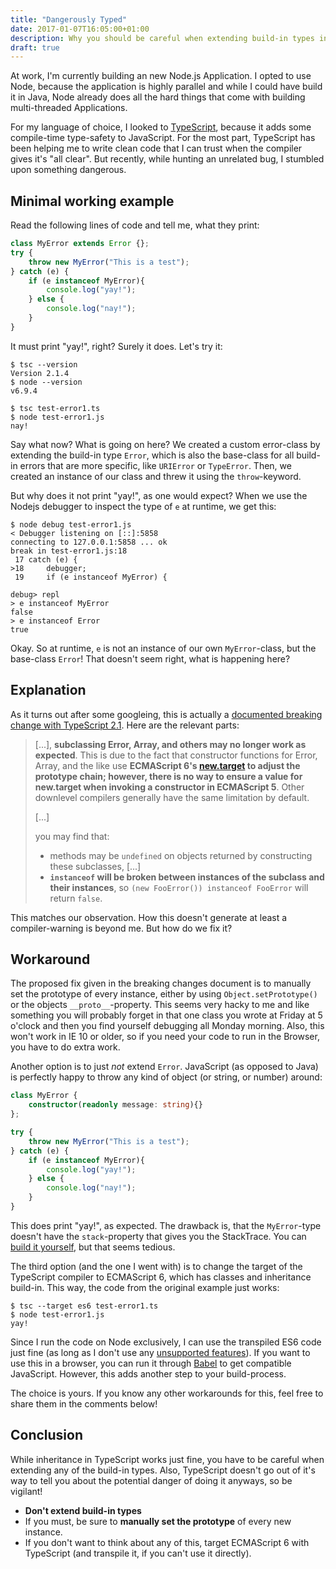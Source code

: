 ```yaml
---
title: "Dangerously Typed"
date: 2017-01-07T16:05:00+01:00
description: Why you should be careful when extending build-in types in TypeScript
draft: true
---
```


At work, I'm currently building an new Node.js Application. I opted to use Node, because the application is highly parallel and while I could have build it in Java, Node already does all the hard things that come with building multi-threaded Applications.

For my language of choice, I looked to [TypeScript](https://www.typescriptlang.org/), because it adds some compile-time type-safety to JavaScript. For the most part, TypeScript has been helping me to write clean code that I can trust when the compiler gives it's "all clear". But recently, while hunting an unrelated bug, I stumbled upon something dangerous.

## Minimal working example

Read the following lines of code and tell me, what they print:

```typescript
class MyError extends Error {};
try {
    throw new MyError("This is a test");
} catch (e) {
    if (e instanceof MyError){
        console.log("yay!");
    } else {
        console.log("nay!");
    }
}
```

It must print "yay!", right? Surely it does. Let's try it:

    $ tsc --version
    Version 2.1.4
    $ node --version
    v6.9.4

    $ tsc test-error1.ts
    $ node test-error1.js
    nay!

Say what now? What is going on here? We created a custom error-class by extending the build-in type `Error`, which is also the base-class for all build-in errors that are more specific, like `URIError` or `TypeError`. Then, we created an instance of our class and threw it using the `throw`-keyword.

But why does it not print "yay!", as one would expect? When we use the Nodejs debugger to inspect the type of `e` at runtime, we get this:

    $ node debug test-error1.js
    < Debugger listening on [::]:5858
    connecting to 127.0.0.1:5858 ... ok
    break in test-error1.js:18
     17 catch (e) {
    >18     debugger;
     19     if (e instanceof MyError) {

    debug> repl
    > e instanceof MyError
    false
    > e instanceof Error
    true

Okay. So at runtime, `e` is not an instance of our own `MyError`-class, but the base-class `Error`! That doesn't seem right, what is happening here?

## Explanation

As it turns out after some googleing, this is actually a [documented breaking change with TypeScript 2.1](https://github.com/Microsoft/TypeScript/wiki/Breaking-Changes#extending-built-ins-like-error-array-and-map-may-no-longer-work). Here are the relevant parts:

> [...], **subclassing Error, Array, and others may no longer work as expected**. This is due to the fact that constructor functions for Error, Array, and the like use **ECMAScript 6's [new.target](https://developer.mozilla.org/en-US/docs/Web/JavaScript/Reference/Operators/new.target) to adjust the prototype chain; however, there is no way to ensure a value for new.target when invoking a constructor in ECMAScript 5**. Other downlevel compilers generally have the same limitation by default.
>
> [...]
>
> you may find that:
>
> * methods may be `undefined` on objects returned by constructing these subclasses, [...]
> * **`instanceof` will be broken between instances of the subclass and their instances**, so `(new FooError()) instanceof FooError` will return `false`.

This matches our observation. How this doesn't generate at least a compiler-warning is beyond me. But how do we fix it?

## Workaround

The proposed fix given in the breaking changes document is to manually set the prototype of every instance, either by using `Object.setPrototype()` or the objects `__proto__`-property. This seems very hacky to me and like something you will probably forget in that one class you wrote at Friday at 5 o'clock and then you find yourself debugging all Monday morning. Also, this won't work in IE 10 or older, so if you need your code to run in the Browser, you have to do extra work.

Another option is to just *not* extend `Error`. JavaScript (as opposed to Java) is perfectly happy to throw any kind of object (or string, or number) around:

```typescript
class MyError {
    constructor(readonly message: string){}
};

try {
    throw new MyError("This is a test");
} catch (e) {
    if (e instanceof MyError){
        console.log("yay!");
    } else {
        console.log("nay!");
    }
}
```

This does print "yay!", as expected. The drawback is, that the `MyError`-type doesn't have the `stack`-property that gives you the StackTrace. You can [build it yourself](http://stackoverflow.com/a/635852/717341), but that seems tedious.

The third option (and the one I went with) is to change the target of the TypeScript compiler to ECMAScript 6, which has classes and inheritance build-in. This way, the code from the original example just works:

    $ tsc --target es6 test-error1.ts
    $ node test-error1.js
    yay!

Since I run the code on Node exclusively, I can use the transpiled ES6 code just fine (as long as I don't use any [unsupported features](http://node.green/)). If you want to use this in a browser, you can run it through [Babel](https://babeljs.io/) to get compatible JavaScript. However, this adds another step to your build-process.

The choice is yours. If you know any other workarounds for this, feel free to share them in the comments below!

## Conclusion

While inheritance in TypeScript works just fine, you have to be careful when extending any of the build-in types. Also, TypeScript doesn't go out of it's way to tell you about the potential danger of doing it anyways, so be vigilant!

* **Don't extend build-in types**
* If you must, be sure to **manually set the prototype** of every new instance.
* If you don't want to think about any of this, target ECMAScript 6 with TypeScript (and transpile it, if you can't use it directly).